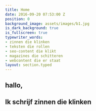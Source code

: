 ```yaml
---
title: Home
date: 2016-09-20 07:53:00 Z
position: 0
background_image: assets/images/b1.jpg
is_dark_background: true
is_fullscreen: true
typewriter_words:
- zinnen die klinken
- teksten die rollen
- seo-content die klikt
- magazines die schitteren
- webcontent die er staat
layout: section.typed
---
```


## hallo,

## Ik schrijf <span id="typed">zinnen die klinken</span>
